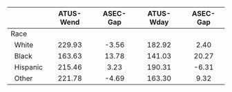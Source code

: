 
|                      |    ATUS-Wend |     ASEC-Gap |    ATUS-Wday |     ASEC-Gap |
| -------------------- | :----------: | :----------: | :----------: | :----------: |
| Race                 |              |              |              |              |
| &nbsp;&nbsp;White    |       229.93 |        -3.56 |       182.92 |         2.40 |
| &nbsp;&nbsp;Black    |       163.63 |        13.78 |       141.03 |        20.27 |
| &nbsp;&nbsp;Hispanic |       215.46 |         3.23 |       190.31 |        -6.31 |
| &nbsp;&nbsp;Other    |       221.78 |        -4.69 |       163.30 |         9.32 |

